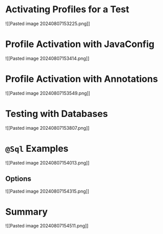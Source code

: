 
# Activating Profiles for a Test

![[Pasted image 20240807153225.png]]

# Profile Activation with JavaConfig

![[Pasted image 20240807153414.png]]

# Profile Activation with Annotations

![[Pasted image 20240807153549.png]]

# Testing with Databases

![[Pasted image 20240807153807.png]]
# `@Sql` Examples

![[Pasted image 20240807154013.png]]

## Options

![[Pasted image 20240807154315.png]]

# Summary

![[Pasted image 20240807154511.png]]

